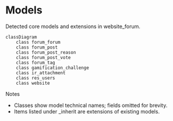 # Models

Detected core models and extensions in website_forum.

```mermaid
classDiagram
    class forum_forum
    class forum_post
    class forum_post_reason
    class forum_post_vote
    class forum_tag
    class gamification_challenge
    class ir_attachment
    class res_users
    class website
```

Notes
- Classes show model technical names; fields omitted for brevity.
- Items listed under _inherit are extensions of existing models.
